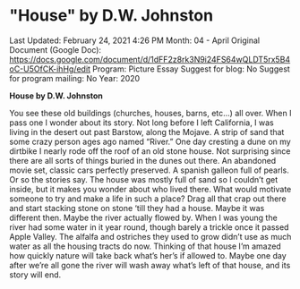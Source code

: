 # "House" by D.W. Johnston

Last Updated: February 24, 2021 4:26 PM
Month: 04 - April
Original Document (Google Doc): https://docs.google.com/document/d/1dFF2z8rk3N9i24FS64wQLDT5rx5B4oC-U5OfCK-ihHg/edit
Program: Picture Essay
Suggest for blog: No
Suggest for program mailing: No
Year: 2020

**House by D.W. Johnston**

You see these old buildings (churches, houses, barns, etc…) all over. When I pass one I wonder about its story. Not long before I left California, I was living in the desert out past Barstow, along the Mojave. A strip of sand that some crazy person ages ago named “River.” One day cresting a dune on my dirtbike I nearly rode off the roof of an old stone house. Not surprising since there are all sorts of things buried in the dunes out there. An abandoned movie set, classic cars perfectly preserved. A spanish galleon full of pearls. Or so the stories say. The house was mostly full of sand so I couldn’t get inside, but it makes you wonder about who lived there. What would motivate someone to try and make a life in such a place? Drag all that crap out there and start stacking stone on stone ‘till they had a house. Maybe it was different then. Maybe the river actually flowed by. When I was young the river had some water in it year round, though barely a trickle once it passed Apple Valley. The alfalfa and ostriches they used to grow didn’t use as much water as all the housing tracts do now. Thinking of that house I’m amazed how quickly nature will take back what’s her’s if allowed to. Maybe one day after we’re all gone the river will wash away what’s left of that house, and its story will end.